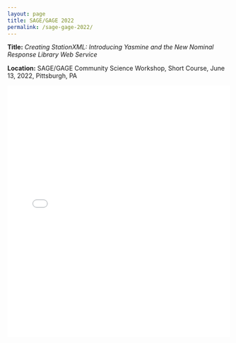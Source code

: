 ```yaml
---
layout: page
title: SAGE/GAGE 2022
permalink: /sage-gage-2022/
---
```


**Title:** *Creating StationXML: Introducing Yasmine and the New Nominal Response Library Web Service*

**Location:** SAGE/GAGE Community Science Workshop, Short Course, June 13, 2022, Pittsburgh, PA

<style>
.responsive-wrap iframe{ max-width: 100%;}
</style>
<div class="responsive-wrap">
  <iframe src="yasmine-stationxml-editor/assets/YASMINE_NRL_ShortCourse.pptx" frameborder="0" width="960" height="569" allowfullscreen="true" mozallowfullscreen="true" webkitallowfullscreen="true"></iframe>
</div>
